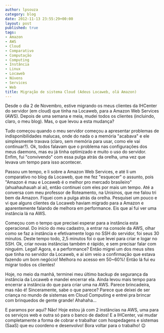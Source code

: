 ```yaml
---
author: lpsouza
category: blog
date: 2012-11-13 23:55:29+00:00
layout: post
published: true
tags:
- Amazon
- AWS
- Cloud
- Comparativo
- Computação
- Computing
- Instância
- Linux
- Locaweb
- Núvens
- Services
- Web
title: Migração de sistema Cloud (Adeus Locaweb, olá Amazon)
---
```


Desde o dia 2 de Novembro, estive migrando os meus clientes da IHCenter do servidor (em cloud) que tinha na Locaweb, para a Amazon Web Services (AWS). Depois de uma semana e meia, mudei todos os clientes (incluindo, claro, o meu blog). Mas, o que levou a esta mudança?

Tudo começou quando o meu servidor começou a apresentar problemas de indisponibilidades malucas, onde do nada o a memória "acabava" e ele simplesmente travava (claro, sem memória para usar, como ele vai continuar?). Ok, todos falavam que o problema nas configurações dos meus daemons, mas eu já tinha optimizado e muito o uso do servidor. Enfim, fui "convivendo" com essa pulga atrás da orelha, uma vez que levava um tempo para isso acontecer.

Passou um tempo, e li sobre a Amazon Web Services, e até li um comparativo no blog da Locaweb, que me fez "esquecer" o assunto, pois "Amazon é mau e Locaweb é o melhor pro mercado brasileiro" (ahuahauhauah ai ai), então continuei com eles por mais um tempo. Até a conversa com meu professor de Roteamento, na Unisinos, que me falou tri bem da Amazon. Fiquei com a pulga atrás da orelha. Pesquisei um pouco e vi que alguns clientes da Locaweb haviam migrado para a Amazon e aparentemente falando de melhora em performance. Eis que aí fui ver uma instância lá na AWS.

Começou com o tempo que precisei esperar para a instância esta operacional. Do inicio do meu cadastro, a entrar na console da AWS, olhar como se faz a instância e efetivamente logo no SSH do servidor, foi seus 30 minutos. Deste tempo todo, 2,5 minutos foi o que levei para criar e logar no SSH. Ok, criar novas instâncias também é rápido, e sem precisar falar com ninguém. Legal! Agora, e a performance? Então migrei um dos meus sites que tinha no servidor da Locaweb, e aí sim veio a confirmação que estava fazendo um bom negócio! Melhora no acesso em 50~60%! Então lá fui eu migrar todos os clientes!

Hoje, no meio da manhã, terminei meu último backup de segurança da instância da Locaweb e mandei encerrar ela. Ainda levou mais tempo para encerrar a instância do que para criar uma na AWS. Parece brincadeira, mas não é! Sinceramente, sabe o que parece? Parece que deixei de ser criança no mundo de sistemas em Cloud Computing e entrei pra brincar com brinquedos de gente grande! Ahahaha...

E paramos por aqui? Não! Hoje estou já com 2 instâncias na AWS, uma para os serviços web e outra só para o banco de dados! E a IHCenter, vai mudar completamente a forma de cobrar e trabalhar com hospedagens e sistemas (SaaS) que eu coordeno e desenvolvo! Bora voltar para o trabalho! 😉